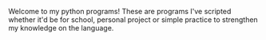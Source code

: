 Welcome to my python programs! These are programs I've scripted whether it'd be for school, personal project or 
simple practice to strengthen my knowledge on the language. 
